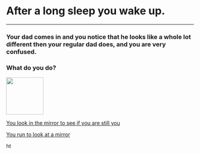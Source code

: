 # After a long sleep you wake up.
---

### Your dad comes in and you notice that he looks like a whole lot different then your regular dad does, and you are very confused.

### What do you do?


<img src="https://github.com/fatjond0413/CYOA/assets/146867501/55184801-21e9-419a-b609-9d2eb2031ca0" width="100" > 



[You look in the mirror to see if you are still you](you.md)

[You run to look at a mirror](alien.md)

ht
